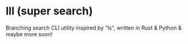 # lll (super search)

Branching search CLI utility inspired by "ls", written in Rust & Python & maybe more soon!
